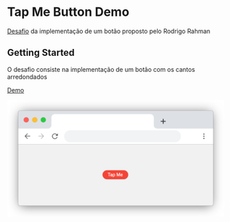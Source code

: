 # Tap Me Button Demo

[Desafio]((https://www.instagram.com/reel/Ctj89qUA9Zg/)) da implementação de um botão proposto pelo Rodrigo Rahman


## Getting Started
O desafio consiste na implementação de um botão com os cantos arredondados

[Demo](https://henriquefelixdev.github.io/tap-me-button-demo/)

![Screenshot da implementação](./res/screenshot.png)
